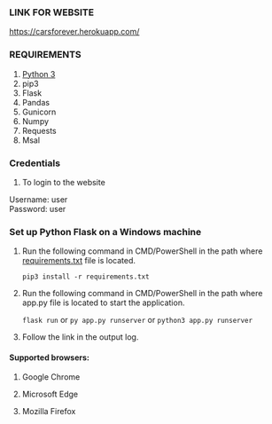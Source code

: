 ### LINK FOR WEBSITE

https://carsforever.herokuapp.com/

### REQUIREMENTS

1. [Python 3](https://www.python.org/downloads/)
2. pip3
3. Flask
4. Pandas
5. Gunicorn
6. Numpy
7. Requests
8. Msal

### Credentials

1. To login to the website

Username: user<br>
Password: user


### Set up Python Flask on a Windows machine

1. Run the following command in CMD/PowerShell in the path where [requirements.txt](./requirements.txt) file is located.<br>

   `pip3 install -r requirements.txt`

2. Run the following command in CMD/PowerShell in the path where app.py file is located to start the application.<br>

   `flask run` or `py app.py runserver` or `python3 app.py runserver`

3. Follow the link in the output log.

#### Supported browsers:

1. Google Chrome

2. Microsoft Edge

3. Mozilla Firefox

